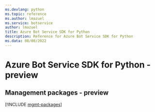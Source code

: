 ```yaml
---
ms.devlang: python
ms.topic: reference
ms.author: lmazuel
ms.service: botservice
author: lmazuel
title: Azure Bot Service SDK for Python
description: Reference for Azure Bot Service SDK for Python
ms.data: 08/08/2022
---
```

# Azure Bot Service SDK for Python - preview

## Management packages - preview
[!INCLUDE [mgmt-packages](bot-service-mgmt-index.md)]